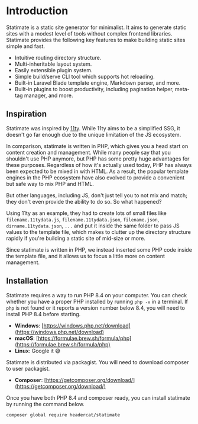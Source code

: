 # Introduction

Statimate is a static site generator for minimalist. It aims to generate static sites with a modest level of tools 
without complex frontend libraries. Statimate provides the following key features to make building static sites simple 
and fast.

* Intuitive routing directory structure.
* Multi-inheritable layout system.
* Easily extensible plugin system.
* Simple build/serve CLI tool which supports hot reloading.
* Built-in Laravel Blade template engine, Markdown parser, and more.
* Built-in plugins to boost productivity, including pagination helper, meta-tag manager, and more.

## Inspiration

Statimate was inspired by [11ty](https://www.11ty.dev/). While 11ty aims to be a simplified SSG, it doesn't go far 
enough due to the unique limitation of the JS ecosystem.

In comparison, statimate is written in PHP, which gives you a head start on content creation and management. While many
people say that you shouldn't use PHP anymore, but PHP has some pretty huge advantages for these purposes.
Regardless of how it's actually used today, PHP has always been expected to be mixed in with HTML. As a result, the 
popular template engines in the PHP ecosystem have also evolved to provide a convenient but safe way to mix PHP and HTML. 

But other languages, including JS, don't just tell you to not mix and match; they don't even provide the ability to do 
so. So what happened?

Using 11ty as an example, they had to create lots of small files like `filename.11tydata.js`, `filename.11tydata.json`, 
`filename.json`, `dirname.11tydata.json`, `...` and put it inside the same folder to pass JS values to the template file, 
which makes to clutter up the directory structure rapidly if you're building a static site of mid-size or more.

Since statimate is written in PHP, we instead inserted some PHP code inside the template file, and it allows us to focus
a little more on content management. 

## Installation

Statimate requires a way to run PHP 8.4 on your computer. You can check whether you have a proper PHP installed by 
running `php -v` in a terminal. If `php` is not found or it reports a version number below 8.4, you will need to install
PHP 8.4 before starting.

* **Windows**: [https://windows.php.net/download](https://windows.php.net/download)
* **macOS**: [https://formulae.brew.sh/formula/php](https://formulae.brew.sh/formula/php)
* **Linux**: Google it 😅

Statimate is distributed via packagist. You will need to download composer to user packagist.

* **Composer**: [https://getcomposer.org/download/](https://getcomposer.org/download/)

Once you have both PHP 8.4 and composer ready, you can install statimate by running the command below.

```bash
composer global require headercat/statimate
```
